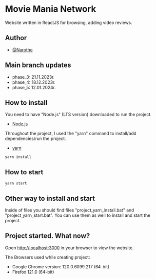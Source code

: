 
# Movie Mania Network

Website written in ReactJS for browsing, adding video reviews.

## Author

- [@Narothe](https://github.com/Narothe)

## Main branch updates

- phase_3: 21.11.2023r.
- phase_4: 18.12.2023r.
- phase_5: 12.01.2024r.


## How to install

You need to have "Node.js" (LTS version) downloaded to run the project.

 - [Node.js](https://nodejs.org/en)
 
Throughout the project, I used the "yarn" command to install/add dependencies/run the project. 

- [yarn](https://classic.yarnpkg.com/lang/en/docs/install/#windows-stable)

```
yarn install
```

## How to start

```
yarn start
```

## Other way to install and start

Inside of files you should find files "project_yarn_install.bat" and "project_yarn_start.bat". You can use them as well to install and start the project.

## Project started. What now?

Open [http://localhost:3000]( http://localhost:3000) in your browser to view the website.

The Browsers used while creating project: 
- Google Chrome version: 120.0.6099.217 (64-bit)
- Firefox 121.0 (64-bit)
